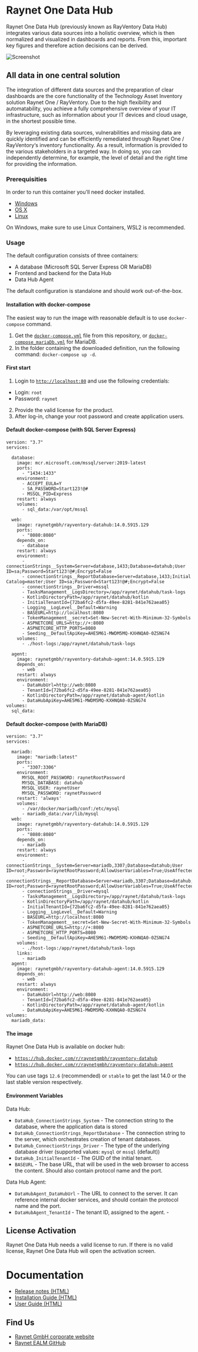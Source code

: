 # Raynet One Data Hub
Raynet One Data Hub (previously known as RayVentory Data Hub) integrates various data sources into a holistic overview, which is then normalized and visualized in dashboards and reports. From this, important key figures and therefore action decisions can be derived.

![Screenshot](datahub.png)

## All data in one central solution
The integration of different data sources and the preparation of clear dashboards are the core functionality of the Technology Asset Inventory solution Raynet One / RayVentory. Due to the high flexibility and automatability, you achieve a fully comprehensive overview of your IT infrastructure, such as information about your IT devices and cloud usage, in the shortest possible time.

By leveraging existing data sources, vulnerabilities and missing data are quickly identified and can be efficiently remediated through Raynet One / RayVentory‘s inventory functionality. As a result, information is provided to the various stakeholders in a targeted way. In doing so, you can independently determine, for example, the level of detail and the right time for providing the information.


### Prerequisities
In order to run this container you'll need docker installed.

* [Windows](https://docs.docker.com/windows/started)
* [OS X](https://docs.docker.com/mac/started/)
* [Linux](https://docs.docker.com/linux/started/)

On Windows, make sure to use Linux Containers, WSL2 is recommended. 

### Usage
The default configuration consists of three containers:
* A database (Microsoft SQL Server Express OR MariaDB)
* Frontend and backend for the Data Hub
* Data Hub Agent

The default configuration is standalone and should work out-of-the-box.

#### Installation with docker-compose
The easiest way to run the image with reasonable default is to use `docker-compose` command.
1. Get the [`docker-compose.yml`](docker-compose.yml) file from this repository, or [`docker-compose_mariaDb.yml`](docker-compose_mariaDb.yml) for MariaDB.
2. In the folder containing the downloaded definition, run the following command: `docker-compose up -d`. 
 
#### First start ####
1. Login to [`http://localhost:80`](http://localhost:80) and use the following credentials:
- Login: `root`
- Password: `raynet`
2. Provide the valid license for the product.
3. After log-in, change your root password and create application users.

#### Default docker-compose (with SQL Server Express)

    version: "3.7"
    services:
    
      database:
        image: mcr.microsoft.com/mssql/server:2019-latest
        ports:
          - "1434:1433"
        environment: 
          - ACCEPT_EULA=Y
          - SA_PASSWORD=Start123!@#
          - MSSQL_PID=Express
        restart: always
        volumes:
          - sql_data:/var/opt/mssql
    
      web:
        image: raynetgmbh/rayventory-datahub:14.0.5915.129
        ports:
          - "8080:8080"
        depends_on:
          - database
        restart: always
        environment:
          - connectionStrings__System=Server=database,1433;Database=datahub;User ID=sa;Password=Start123!@#;Encrypt=False
          - connectionStrings__ReportDatabase=Server=database,1433;Initial Catalog=master;User ID=sa;Password=Start123!@#;Encrypt=False
          - connectionStrings__Driver=mssql
          - TasksManagement__LogsDirectory=/app/raynet/datahub/task-logs
          - KotlinDirectoryPath=/app/raynet/datahub/kotlin
          - InitialTenantId={72ba6fc2-d5fa-49ee-8281-841e762aea05}
          - Logging__LogLevel__Default=Warning
          - BASEURL=http://localhost:8080
          - TokenManagement__secret=Set-New-Secret-With-Minimum-32-Symbols
          - ASPNETCORE_URLS=http://+:8080
          - ASPNETCORE_HTTP_PORTS=8080
          - Seeding__DefaultApiKey=AHE5M61-MWDM5MQ-KXHNQA0-0ZSNG74
        volumes:
          - ./host-logs:/app/raynet/datahub/task-logs
    
      agent:
        image: raynetgmbh/rayventory-datahub-agent:14.0.5915.129
        depends_on:
          - web
        restart: always
        environment:
          - DataHubUrl=http://web:8080
          - TenantId={72ba6fc2-d5fa-49ee-8281-841e762aea05}
          - KotlinDirectoryPath=/app/raynet/datahub-agent/kotlin
          - DataHubApiKey=AHE5M61-MWDM5MQ-KXHNQA0-0ZSNG74
    volumes: 
      sql_data:

#### Default docker-compose (with MariaDB)

    version: "3.7"
    services:
    
      mariadb:
        image: "mariadb:latest"
        ports:
          - "3307:3306"
        environment:
          MYSQL_ROOT_PASSWORD: raynetRootPassword
          MYSQL_DATABASE: datahub
          MYSQL_USER: raynetUser
          MYSQL_PASSWORD: raynetPassword
        restart: 'always'
        volumes: 
          - /var/docker/mariadb/conf:/etc/mysql
          - mariadb_data:/var/lib/mysql
      web:
        image: raynetgmbh/rayventory-datahub:14.0.5915.129
        ports:
          - "8080:8080"
        depends_on:
          - mariadb
        restart: always
        environment:
          - connectionStrings__System=Server=mariadb,3307;Database=datahub;User ID=root;Password=raynetRootPassword;AllowUserVariables=True;UseAffectedRows=False
          - connectionStrings__ReportDatabase=Server=mariadb,3307;Database=datahub;User ID=root;Password=raynetRootPassword;AllowUserVariables=True;UseAffectedRows=False
          - connectionStrings__Driver=mysql
          - TasksManagement__LogsDirectory=/app/raynet/datahub/task-logs
          - KotlinDirectoryPath=/app/raynet/datahub/kotlin
          - InitialTenantId={72ba6fc2-d5fa-49ee-8281-841e762aea05}
          - Logging__LogLevel__Default=Warning
          - BASEURL=http://localhost:8080 
          - TokenManagement__secret=Set-New-Secret-With-Minimum-32-Symbols
          - ASPNETCORE_URLS=http://+:8080
          - ASPNETCORE_HTTP_PORTS=8080
          - Seeding__DefaultApiKey=AHE5M61-MWDM5MQ-KXHNQA0-0ZSNG74
        volumes:
          - ./host-logs:/app/raynet/datahub/task-logs
        links:
          - mariadb
      agent:
        image: raynetgmbh/rayventory-datahub-agent:14.0.5915.129
        depends_on:
          - web
        restart: always
        environment:
          - DataHubUrl=http://web:8080
          - TenantId={72ba6fc2-d5fa-49ee-8281-841e762aea05}
          - KotlinDirectoryPath=/app/raynet/datahub-agent/kotlin
          - DataHubApiKey=AHE5M61-MWDM5MQ-KXHNQA0-0ZSNG74
    volumes: 
      mariadb_data:

#### The image ####
Raynet One Data Hub is available on docker hub:
* [`https://hub.docker.com/r/raynetgmbh/rayventory-datahub`](https://hub.docker.com/r/raynetgmbh/rayventory-datahub)
* [`https://hub.docker.com/r/raynetgmbh/rayventory-datahub-agent`](https://hub.docker.com/r/raynetgmbh/rayventory-datahub-agent)

You can use tags `12.6` (recommended) or `stable` to get the last 14.0 or the last stable version respectively.

#### Environment Variables
Data Hub:
* `DataHub_ConnectionStrings_System` - The connection string to the database, where the application data is stored
* `DataHub_ConnectionStrings_ReportDatabase` - The connection string to the server, which orchestrates creation of tenant databases.
* `DataHub_ConnectionStrings_Driver` - The type of the underlying database driver (supported values: `mysql` or `mssql` (default))
* `DataHub_InitialTenantId` - The GUID of the initial tenant.
* `BASEURL` - The base URL, that will be used in the web browser to access the content. Should also contain protocol name and the port.

Data Hub Agent:
* `DataHubAgent_DataHubUrl` - The URL to connect to the server. It can reference internal docker services, and should contain the protocol name and the port.
* `DataHubAgent_TenantId` - The tenant ID, assigned to the agent.
          - 
## License Activation ##
Raynet One Data Hub needs a valid license to run. If there is no valid license, Raynet One Data Hub will open the activation screen.

# Documentation
* [Release notes (HTML)](https://docs.raynet.de/raynet-one/datahub/latest/release-notes)
* [Installation Guide (HTML)](https://docs.raynet.de/raynet-one/datahub/latest/installation-guide)
* [User Guide (HTML)](https://docs.raynet.de/raynet-one/datahub/latest/user-guide)

## Find Us
* [Raynet GmbH corporate website](https://raynet.de)
* [Raynet EALM GitHub](https://github.com/raynetEALM)

